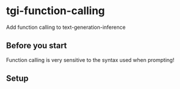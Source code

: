 # tgi-function-calling
Add function calling to text-generation-inference

## Before you start
Function calling is very sensitive to the syntax used when prompting!

## Setup
